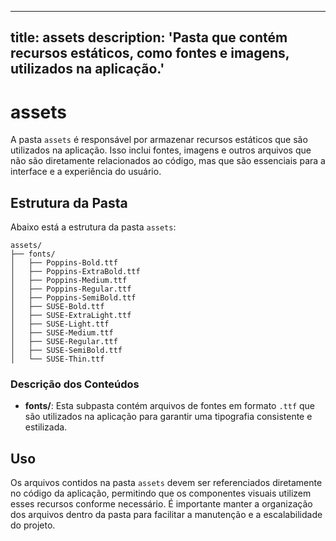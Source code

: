 
---
title: assets
description: 'Pasta que contém recursos estáticos, como fontes e imagens, utilizados na aplicação.'
---

# assets

A pasta `assets` é responsável por armazenar recursos estáticos que são utilizados na aplicação. Isso inclui fontes, imagens e outros arquivos que não são diretamente relacionados ao código, mas que são essenciais para a interface e a experiência do usuário.

## Estrutura da Pasta

Abaixo está a estrutura da pasta `assets`:

```
assets/
├── fonts/
│   ├── Poppins-Bold.ttf
│   ├── Poppins-ExtraBold.ttf
│   ├── Poppins-Medium.ttf
│   ├── Poppins-Regular.ttf
│   ├── Poppins-SemiBold.ttf
│   ├── SUSE-Bold.ttf
│   ├── SUSE-ExtraLight.ttf
│   ├── SUSE-Light.ttf
│   ├── SUSE-Medium.ttf
│   ├── SUSE-Regular.ttf
│   ├── SUSE-SemiBold.ttf
│   └── SUSE-Thin.ttf
```

### Descrição dos Conteúdos

- **fonts/**: Esta subpasta contém arquivos de fontes em formato `.ttf` que são utilizados na aplicação para garantir uma tipografia consistente e estilizada.

## Uso

Os arquivos contidos na pasta `assets` devem ser referenciados diretamente no código da aplicação, permitindo que os componentes visuais utilizem esses recursos conforme necessário. É importante manter a organização dos arquivos dentro da pasta para facilitar a manutenção e a escalabilidade do projeto.
